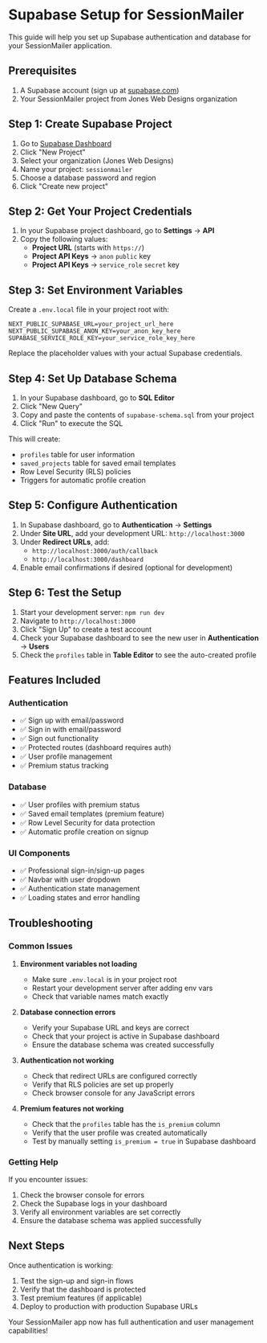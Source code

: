 # Supabase Setup for SessionMailer

This guide will help you set up Supabase authentication and database for your SessionMailer application.

## Prerequisites

1. A Supabase account (sign up at [supabase.com](https://supabase.com))
2. Your SessionMailer project from Jones Web Designs organization

## Step 1: Create Supabase Project

1. Go to [Supabase Dashboard](https://app.supabase.com)
2. Click "New Project"
3. Select your organization (Jones Web Designs)
4. Name your project: `sessionmailer`
5. Choose a database password and region
6. Click "Create new project"

## Step 2: Get Your Project Credentials

1. In your Supabase project dashboard, go to **Settings** → **API**
2. Copy the following values:
   - **Project URL** (starts with `https://`)
   - **Project API Keys** → `anon` `public` key
   - **Project API Keys** → `service_role` `secret` key

## Step 3: Set Environment Variables

Create a `.env.local` file in your project root with:

```env
NEXT_PUBLIC_SUPABASE_URL=your_project_url_here
NEXT_PUBLIC_SUPABASE_ANON_KEY=your_anon_key_here
SUPABASE_SERVICE_ROLE_KEY=your_service_role_key_here
```

Replace the placeholder values with your actual Supabase credentials.

## Step 4: Set Up Database Schema

1. In your Supabase dashboard, go to **SQL Editor**
2. Click "New Query"
3. Copy and paste the contents of `supabase-schema.sql` from your project
4. Click "Run" to execute the SQL

This will create:
- `profiles` table for user information
- `saved_projects` table for saved email templates
- Row Level Security (RLS) policies
- Triggers for automatic profile creation

## Step 5: Configure Authentication

1. In Supabase dashboard, go to **Authentication** → **Settings**
2. Under **Site URL**, add your development URL: `http://localhost:3000`
3. Under **Redirect URLs**, add:
   - `http://localhost:3000/auth/callback`
   - `http://localhost:3000/dashboard`
4. Enable email confirmations if desired (optional for development)

## Step 6: Test the Setup

1. Start your development server: `npm run dev`
2. Navigate to `http://localhost:3000`
3. Click "Sign Up" to create a test account
4. Check your Supabase dashboard to see the new user in **Authentication** → **Users**
5. Check the `profiles` table in **Table Editor** to see the auto-created profile

## Features Included

### Authentication
- ✅ Sign up with email/password
- ✅ Sign in with email/password
- ✅ Sign out functionality
- ✅ Protected routes (dashboard requires auth)
- ✅ User profile management
- ✅ Premium status tracking

### Database
- ✅ User profiles with premium status
- ✅ Saved email templates (premium feature)
- ✅ Row Level Security for data protection
- ✅ Automatic profile creation on signup

### UI Components
- ✅ Professional sign-in/sign-up pages
- ✅ Navbar with user dropdown
- ✅ Authentication state management
- ✅ Loading states and error handling

## Troubleshooting

### Common Issues

1. **Environment variables not loading**
   - Make sure `.env.local` is in your project root
   - Restart your development server after adding env vars
   - Check that variable names match exactly

2. **Database connection errors**
   - Verify your Supabase URL and keys are correct
   - Check that your project is active in Supabase dashboard
   - Ensure the database schema was created successfully

3. **Authentication not working**
   - Check that redirect URLs are configured correctly
   - Verify that RLS policies are set up properly
   - Check browser console for any JavaScript errors

4. **Premium features not working**
   - Check that the `profiles` table has the `is_premium` column
   - Verify that the user profile was created automatically
   - Test by manually setting `is_premium = true` in Supabase dashboard

### Getting Help

If you encounter issues:
1. Check the browser console for errors
2. Check the Supabase logs in your dashboard
3. Verify all environment variables are set correctly
4. Ensure the database schema was applied successfully

## Next Steps

Once authentication is working:
1. Test the sign-up and sign-in flows
2. Verify that the dashboard is protected
3. Test premium features (if applicable)
4. Deploy to production with production Supabase URLs

Your SessionMailer app now has full authentication and user management capabilities! 